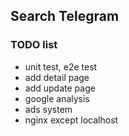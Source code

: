 ## Search Telegram

### TODO list

* unit test, e2e test
* add detail page
* add update page
* google analysis
* ads system
* nginx except localhost
